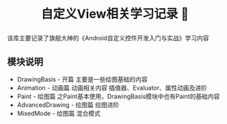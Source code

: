 # <p align="center"> 自定义View相关学习记录 🐽</p>

该库主要记录了旗舰大神的《Android自定义控件开发入门与实战》学习内容

## 模块说明

* DrawingBasis - 开篇 主要是一些绘图基础的内容
* Animation    - 动画篇 动画相关内容 插值器、Evaluator、属性动画及进阶
* Paint        - 绘图篇 之Paint基本使用，DrawingBasis模块中也有Paint的基础内容
* AdvancedDrawing - 绘图篇 绘图进阶
* MixedMode    - 绘图篇 混合模式